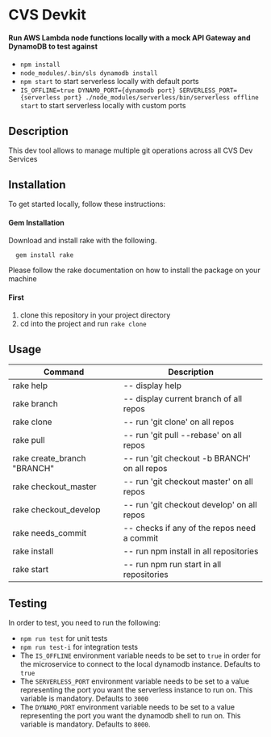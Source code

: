 # CVS Devkit

#### Run AWS Lambda node functions locally with a mock API Gateway and DynamoDB to test against

- `npm install`
- `node_modules/.bin/sls dynamodb install`
- `npm start` to start serverless locally with default ports
- `IS_OFFLINE=true DYNAMO_PORT={dynamodb port} SERVERLESS_PORT={serverless port} ./node_modules/serverless/bin/serverless offline start` to start serverless locally with custom ports

## Description

This dev tool allows to manage multiple git operations across all CVS Dev Services

## Installation


To get started locally, follow these instructions:

#### Gem Installation

Download and install rake with the following.

```
  gem install rake
```

Please follow the rake documentation on how to install the package on your machine

#### First

1. clone this repository in your project directory
1. cd into the project and run `rake clone`

## Usage


| Command | Description |
| --- | --- |
|rake help|--  display help|
|rake branch|--  display current branch of all repos|
|rake clone|--  run 'git clone' on all repos|
|rake pull|--  run 'git pull --rebase' on all repos|
|rake create_branch "BRANCH"|--  run 'git checkout -b BRANCH' on all repos|
|rake checkout_master |--  run 'git checkout master' on all repos|
|rake checkout_develop |--  run 'git checkout develop' on all repos|
|rake needs_commit|--  checks if any of the repos need a commit|
|rake install|--  run npm install in all repositories|
|rake start|--  run npm run start in all repositories|


## Testing
In order to test, you need to run the following:
- `npm run test` for unit tests
- `npm run test-i` for integration tests
- The `IS_OFFLINE` environment variable needs to be set to `true` in order for the microservice to connect to the local dynamodb instance. Defaults to `true`
- The `SERVERLESS_PORT` environment variable needs to be set to a value representing the port you want the serverless instance to run on. This variable is mandatory. Defaults to `3000`
- The `DYNAMO_PORT` environment variable needs to be set to a value representing the port you want the dynamodb shell to run on. This variable is mandatory. Defaults to `8000`.